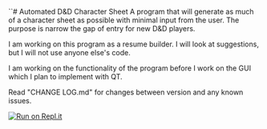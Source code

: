   ``# Automated D&D Character Sheet
A program that will generate as much of a character sheet as possible with minimal input from the user. The purpose is narrow the gap of entry for new D&D players.

I am working on this program as a resume builder. I will look at suggestions, but I will not use anyone else's code.

I am working on the functionality of the program before I work on the GUI which I plan to implement with QT.

Read "CHANGE LOG.md" for changes between version and any known issues.

[![Run on Repl.it](https://repl.it/badge/github/DuncanMcClellan/AutomatedDnDCharacterSheet)](https://repl.it/github/DuncanMcClellan/AutomatedDnDCharacterSheet)
